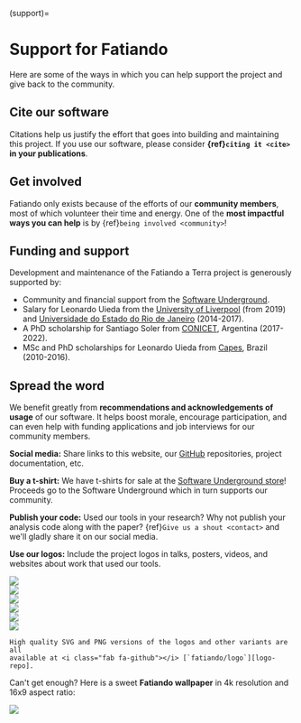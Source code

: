 (support)=
# Support for Fatiando

<p class="lead">
Here are some of the ways in which you can help support the project and give
back to the community.
</p>

## Cite our software

Citations help us justify the effort that goes into building and maintaining
this project. If you use our software, please consider
**{ref}`citing it <cite>` in your publications**.

## Get involved

Fatiando only exists because of the efforts of our **community members**, most
of which volunteer their time and energy.
One of the **most impactful ways you can help** is by
{ref}`being involved <community>`!

## Funding and support

Development and maintenance of the Fatiando a Terra project is generously
supported by:

* Community and financial support from the [Software Underground][swung].
* Salary for Leonardo Uieda from the [University of Liverpool][liv]
  (from 2019) and [Universidade do Estado do Rio de Janeiro][uerj] (2014-2017).
* A PhD scholarship for Santiago Soler from [CONICET][conicet], Argentina
  (2017-2022).
* MSc and PhD scholarships for Leonardo Uieda from [Capes][capes], Brazil
  (2010-2016).

## Spread the word

We benefit greatly from **recommendations and acknowledgements of usage** of
our software.
It helps boost morale, encourage participation, and can even help with funding
applications and job interviews for our community members.

<i class="fab fa-twitter fa-fw"></i>
**Social media:** Share links to this website, our [GitHub][gh] repositories,
project documentation, etc.

<i class="fa fa-tshirt fa-fw"></i>
**Buy a t-shirt:** We have t-shirts for sale at the [Software Underground
store][swung-shop]! Proceeds go to the Software Underground which in turn
supports our community.

<i class="fab fa-python fa-fw"></i>
**Publish your code:** Used our tools in your research? Why not publish your
analysis code along with the paper? {ref}`Give us a shout <contact>` and we'll
gladly share it on our social media.

<i class="fa fa-paint-brush fa-fw"></i>
**Use our logos:** Include the project logos in talks, posters, videos, and
websites about work that used our tools.

<div class="row gy-3 mt-4 align-items-center text-center">
<div class="col-4 col-sm-2">

<a target="_blank" href="https://raw.githubusercontent.com/fatiando/logo/main/fatiando-logo.png">
<img class="mb-2" src="https://raw.githubusercontent.com/fatiando/logo/main/fatiando-logo.png">
</a>

</div>
<div class="col-4 col-sm-2">

<a target="_blank" href="https://raw.githubusercontent.com/fatiando/logo/main/fatiando-logo-background.png">
<img class="mb-2" src="https://raw.githubusercontent.com/fatiando/logo/main/fatiando-logo-background.png">
</a>

</div>
<div class="col-4 col-sm-2">

<a target="_blank" href="https://raw.githubusercontent.com/fatiando/logo/main/verde-logo.png">
<img class="mb-2" src="https://raw.githubusercontent.com/fatiando/logo/main/verde-logo.png">
</a>

</div>
<div class="col-4 col-sm-2">

<a target="_blank" href="https://raw.githubusercontent.com/fatiando/logo/main/harmonica-logo.png">
<img class="mb-2" src="https://raw.githubusercontent.com/fatiando/logo/main/harmonica-logo.png">
</a>

</div>
<div class="col-4 col-sm-2">

<a target="_blank" href="https://raw.githubusercontent.com/fatiando/logo/main/pooch-logo.png">
<img class="mb-2" src="https://raw.githubusercontent.com/fatiando/logo/main/pooch-logo.png">
</a>

</div>
<div class="col-4 col-sm-2">

<a target="_blank" href="https://raw.githubusercontent.com/fatiando/logo/main/ensaio-logo.png">
<img class="mb-2" src="https://raw.githubusercontent.com/fatiando/logo/main/ensaio-logo.png">
</a>

</div>
</div>

```{admonition} Want the vector graphics versions?
High quality SVG and PNG versions of the logos and other variants are all
available at <i class="fab fa-github"></i> [`fatiando/logo`][logo-repo].
```

Can't get enough? Here is a sweet **Fatiando wallpaper** in 4k resolution and
16x9 aspect ratio:

<a target="_blank" href="https://raw.githubusercontent.com/fatiando/logo/main/fatiando-wallpaper.png">
<img class="mb-2" src="https://raw.githubusercontent.com/fatiando/logo/main/fatiando-wallpaper.png">
</a>

[logo-repo]: https://github.com/fatiando/logo
[gh]: https://github.com/fatiando
[liv]: https://www.liverpool.ac.uk/earth-ocean-and-ecological-sciences/
[uerj]: https://www.uerj.br/
[conicet]: https://www.conicet.gov.ar/
[capes]: https://www.gov.br/capes
[swung]: https://softwareunderground.org
[swung-shop]: https://softwareunderground.org/shop
